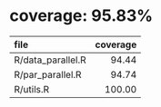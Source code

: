 # coverage: 95.83%

|file              | coverage|
|:-----------------|--------:|
|R/data_parallel.R |    94.44|
|R/par_parallel.R  |    94.74|
|R/utils.R         |   100.00|
